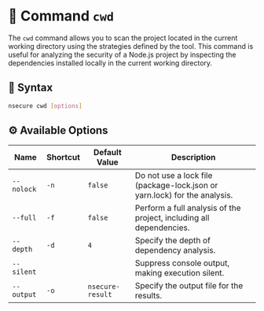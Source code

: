 # 📂 Command `cwd`

The `cwd` command allows you to scan the project located in the current working directory using the strategies defined by the tool. This command is useful for analyzing the security of a Node.js project by inspecting the dependencies installed locally in the current working directory.

## 📜 Syntax

```bash
nsecure cwd [options]
```

## ⚙️ Available Options

| **Name**    | **Shortcut** | **Default Value**   | **Description**                                                              |
|-------------|--------------|---------------------|------------------------------------------------------------------------------|
| `--nolock`  | `-n`         | `false`             | Do not use a lock file (package-lock.json or yarn.lock) for the analysis.     |
| `--full`    | `-f`         | `false`             | Perform a full analysis of the project, including all dependencies.           |
| `--depth`   | `-d`         | `4`                 | Specify the depth of dependency analysis.                                     |
| `--silent`  |              |                     | Suppress console output, making execution silent.                             |
| `--output`  | `-o`         | `nsecure-result`    | Specify the output file for the results.                                      |
